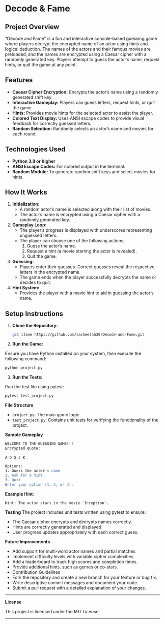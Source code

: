 # Decode & Fame 

## Project Overview

"Decode and Fame" is a fun and interactive console-based guessing game where players decrypt the encrypted name of an actor using hints and logical deduction. The names of the actors and their famous movies are preloaded, and the names are encrypted using a Caesar cipher with a randomly generated key. Players attempt to guess the actor’s name, request hints, or quit the game at any point.

## Features
- **Caesar Cipher Encryption:** Encrypts the actor’s name using a randomly generated shift key.
- **Interactive Gameplay:** Players can guess letters, request hints, or quit the game.
- **Hints:** Provides movie hints for the selected actor to assist the player.
- **Colored Text Display:** Uses ANSI escape codes to provide visual feedback for correctly guessed letters.
- **Random Selection:** Randomly selects an actor’s name and movies for each round.

## Technologies Used
- **Python 3.8 or higher**
- **ANSI Escape Codes:** For colored output in the terminal.
- **Random Module:** To generate random shift keys and select movies for hints.

## How It Works
1. **Initialization:**
   - A random actor’s name is selected along with their list of movies.
   - The actor’s name is encrypted using a Caesar cipher with a randomly generated key.
2. **Gameplay Loop:**
   - The player’s progress is displayed with underscores representing unguessed letters.
   - The player can choose one of the following actions:
     1. Guess the actor’s name.
     2. Request a hint (a movie starring the actor is revealed).
     3. Quit the game.
3. **Guessing:**
   - Players enter their guesses. Correct guesses reveal the respective letters in the encrypted name.
   - The game ends when the player successfully decrypts the name or decides to quit.
4. **Hint System:**
   - Provides the player with a movie hint to aid in guessing the actor’s name.

## Setup Instructions
1. **Clone the Repository:**
   ```bash
   git clone https://github.com/sacheetah30/Decode-and-Fame.git
   ```
2. **Run the Game:**

 Ensure you have Python installed on your system, then execute the following command:

```bash
python project.py
```
3. **Run the Tests:** 

Run the test file using pytest:

```bash
pytest test_project.py
```

**File Structure**

- `project.py`: The main game logic.
- `test_project.py`: Contains unit tests for verifying the functionality of the project.

**Sample Gameplay**
```bash
WELCOME TO THE GUESSING GAME!!!
Encrypted quote:
_ _ _ _ _
A D S J K

Options:
1. Guess the actor's name
2. Ask for a hint
3. Quit
Enter your option (1, 2, or 3): 
```
**Example Hint:**
```
Hint: The actor stars in the movie 'Inception'.
```

**Testing**
The project includes unit tests written using pytest to ensure:

- The Caesar cipher encrypts and decrypts names correctly.
- Hints are correctly generated and displayed.
- User progress updates appropriately with each correct guess.



**Future Improvements**

- Add support for multi-word actor names and partial matches.
- Implement difficulty levels with variable cipher complexities.
- Add a leaderboard to track high scores and completion times.
- Provide additional hints, such as genres or co-stars.
- Contribution Guidelines
- Fork the repository and create a new branch for your feature or bug fix.
- Write descriptive commit messages and document your code.
- Submit a pull request with a detailed explanation of your changes.
---
**License**

This project is licensed under the MIT License.

---